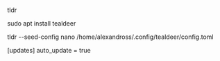 tldr

sudo apt install tealdeer

tldr --seed-config
nano /home/alexandross/.config/tealdeer/config.toml

 [updates]
  auto_update = true


